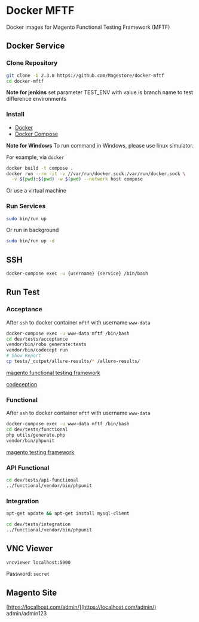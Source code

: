 # Docker MFTF
Docker images for Magento Functional Testing Framework (MFTF)

## Docker Service
### Clone Repository
```sh
git clone -b 2.3.0 https://github.com/Magestore/docker-mftf
cd docker-mftf
```

**Note for jenkins**
set parameter TEST_ENV with value is branch name to test difference environments

### Install
- [Docker](https://docs.docker.com/install/)
- [Docker Compose](https://docs.docker.com/compose/install/)

**Note for Windows**
To run command in Windows, please use linux simulator.

For example, via `docker`
```sh
docker build -t compose .
docker run --rm -it -v //var/run/docker.sock:/var/run/docker.sock \
  -v $(pwd):$(pwd) -w $(pwd) --network host compose
```

Or use a virtual machine

### Run Services
```sh
sudo bin/run up
```

Or run in background
```sh
sudo bin/run up -d
```

## SSH
```sh
docker-compose exec -u {username} {service} /bin/bash
```

## Run Test
### Acceptance
After `ssh` to docker container `mftf` with username `www-data`
```sh
docker-compose exec -u www-data mftf /bin/bash
cd dev/tests/acceptance
vendor/bin/robo generate:tests
vendor/bin/codecept run
# Show Report
cp tests/_output/allure-results/* /allure-results/
```

[magento functional testing framework](https://devdocs.magento.com/mftf/2.2/introduction.html)

[codeception](https://codeception.com/docs/02-GettingStarted)

### Functional
After `ssh` to docker container `mftf` with username `www-data`
```sh
docker-compose exec -u www-data mftf /bin/bash
cd dev/tests/functional
php utils/generate.php
vendor/bin/phpunit
```

[magento testing framework](https://devdocs.magento.com/guides/v2.2/mtf/mtf_quickstart/mtf_quickstart_runtest.html)

### API Functional
```sh
cd dev/tests/api-functional
../functional/vendor/bin/phpunit
```

### Integration
```sh
apt-get update && apt-get install mysql-client

cd dev/tests/integration
../functional/vendor/bin/phpunit
```

## VNC Viewer
```sh
vncviewer localhost:5900
```
Password: `secret`

## Magento Site
[https://localhost.com/admin/](https://localhost.com/admin/)
admin/admin123